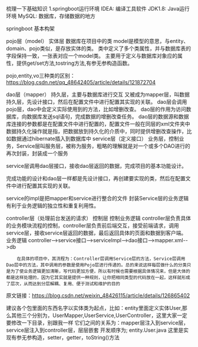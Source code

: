 梳理一下基础知识
1.springboot运行环境
IDEA: 编译工具软件
JDK1.8: Java运行环境
MySQL: 数据库，存储数据的地方

springboot 基本构架

pojo层（model）
实体层 数据库在项目中的类
model是模型的意思，与entity、domain、pojo类似，是存放实体的类。
类中定义了多个类属性，并与数据库表的字段保持一致，一张表对应一个model类。
主要用于定义与数据库对象应的属性，提供get/set方法,tostring方法,有参无参构造函数。

pojo,entity,vo三种类的区别：https://blog.csdn.net/qq_48642405/article/details/121872704

dao层（mapper）
持久层，主要与数据库进行交互
又被成为mapper层，叫数据持久层，先设计接口，然后在配置文件中进行配置其实现的关联。
dao层会调用pojo层，dao中会定义实际使用到的方法，比如增删改查。
dao层的作用为访问数据库，向数据库发送sql语句，完成数据的增删改查任务。
dao层的数据源和数据库连接的参数都是在配置文件中进行配置的，配置文件一般在同层的xml文件夹中
数据持久化操作就是指，把数据放到持久化的介质中，同时提供增删改查操作，比如数据通过hibernate插入到数据库中
service层（定义接口）
 业务层，控制业务，Service层叫服务层，被称为服务，粗略的理解就是对一个或多个DAO进行的再次封装，封装成一个服务

service层调用dao层接口，接收dao层返回的数据，完成项目的基本功能设计。

完成功能的设计和dao层一样都是先设计接口，再创建要实现的类，然后在配置文件中进行配置其实现的关联。

service的impl是把mapper和service进行整合的文件 封装Service层的业务逻辑有利于业务逻辑的独立性和重复利用性。

controller层（处理前台发送的请求）
控制层 控制业务逻辑
controller层负责具体的业务模块流程的控制，controller层负责前后端交互，接受前端请求，调用service层，接收service层返回的数据，最后返回具体的页面和数据到客户端。
业务逻辑
        controller-->service接口-->serviceImpl-->dao接口-->mapper.xml-->db


        在具体的项目中，其流程为：Controller层调用Service层的方法，Service层调用Dao层中的方法，其中调用的参数是使用Pojo层进行传递的。总的来说这样每层做什么的分类只是为了使业务逻辑更加清晰，写代码更加方便，所以有时候也需要根据具体情况来，但是大体的都是这样处理的，因为它其实就是提供一种规则，让你把相同类型的代码放在一起，这样就形成了层次，从而达到分层解耦、复用、便于测试和维护的目的

原文链接：https://blog.csdn.net/weixin_48426115/article/details/126865402

建议各个包里面的东西名字以实体类为起点，比如：entity里面定义实体User,那么其他三个分别为，UserMapper,UserService,UserController，这里大家一定要修改一下目录，别跟我一样
它们之间的关系为：mapper层注入到service层，service层注入到controller层，层层嵌套
开发顺序为;
entity.User.java
这里是实现有参无参构造，setter，getter，toString()方法


